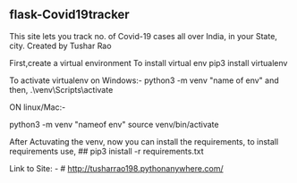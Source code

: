 ## flask-Covid19tracker
This site lets you track no. of Covid-19 cases all over India, in your State, city.
Created by Tushar Rao

First,create a virtual environment
To install virtual env
pip3 install virtualenv

To activate virtualenv on Windows:-
python3 -m venv "name of env"
and then,
.\venv\Scripts\activate

ON linux/Mac:-

python3 -m venv "nameof env"
source venv/bin/activate

After Actuvating the venv, now you can install the requirements,
to install requirements use, ## pip3 inistall -r requirements.txt

Link to Site: - # http://tusharrao198.pythonanywhere.com/

